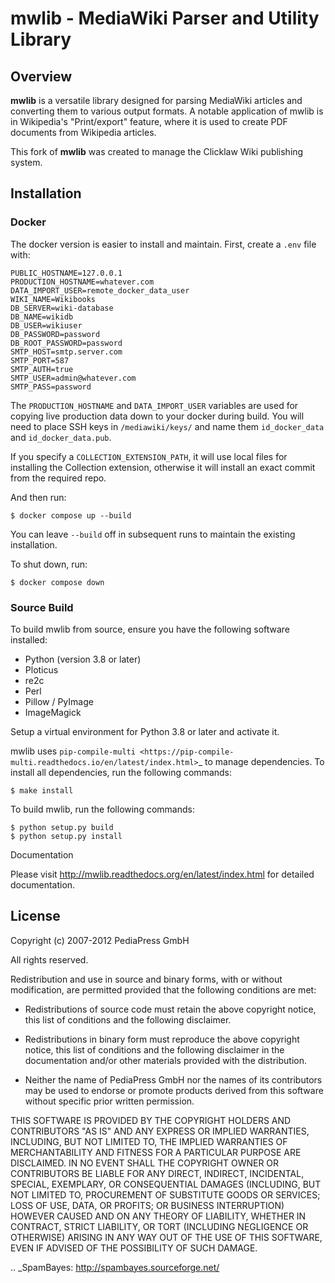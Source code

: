 # mwlib - MediaWiki Parser and Utility Library

## Overview
**mwlib** is a versatile library designed for parsing MediaWiki articles and converting them to various output formats. A notable application of mwlib is in Wikipedia's "Print/export" feature, where it is used to create PDF documents from Wikipedia articles.

This fork of **mwlib** was created to manage the Clicklaw Wiki publishing system.

## Installation

### Docker

The docker version is easier to install and maintain. First, create a `.env` file with:

```
PUBLIC_HOSTNAME=127.0.0.1
PRODUCTION_HOSTNAME=whatever.com
DATA_IMPORT_USER=remote_docker_data_user
WIKI_NAME=Wikibooks
DB_SERVER=wiki-database
DB_NAME=wikidb
DB_USER=wikiuser
DB_PASSWORD=password
DB_ROOT_PASSWORD=password
SMTP_HOST=smtp.server.com
SMTP_PORT=587
SMTP_AUTH=true
SMTP_USER=admin@whatever.com
SMTP_PASS=password
```

The `PRODUCTION_HOSTNAME` and `DATA_IMPORT_USER` variables are used for copying live production data down to your docker during build. You will need to place SSH keys in `/mediawiki/keys/` and name them `id_docker_data` and `id_docker_data.pub`.

If you specify a `COLLECTION_EXTENSION_PATH`, it will use local files for installing the Collection extension, otherwise it will install an exact commit from the required repo.

And then run:

    $ docker compose up --build

You can leave `--build` off in subsequent runs to maintain the existing installation.

To shut down, run:

    $ docker compose down


### Source Build

To build mwlib from source, ensure you have the following software installed:

- Python (version 3.8 or later)
- Ploticus
- re2c
- Perl
- Pillow / PyImage
- ImageMagick


Setup a virtual environment for Python 3.8 or later and activate it.

mwlib uses `pip-compile-multi <https://pip-compile-multi.readthedocs.io/en/latest/index.html>`_ to
manage dependencies. To install all dependencies, run the following commands:

    $ make install

To build mwlib, run the following commands:

    $ python setup.py build
    $ python setup.py install

Documentation

Please visit http://mwlib.readthedocs.org/en/latest/index.html for
detailed documentation.


## License

Copyright (c) 2007-2012 PediaPress GmbH

All rights reserved.

Redistribution and use in source and binary forms, with or without
modification, are permitted provided that the following conditions are
met:

* Redistributions of source code must retain the above copyright
  notice, this list of conditions and the following disclaimer.

* Redistributions in binary form must reproduce the above
  copyright notice, this list of conditions and the following
  disclaimer in the documentation and/or other materials provided
  with the distribution. 

* Neither the name of PediaPress GmbH nor the names of its
  contributors may be used to endorse or promote products derived
  from this software without specific prior written permission. 

THIS SOFTWARE IS PROVIDED BY THE COPYRIGHT HOLDERS AND CONTRIBUTORS
"AS IS" AND ANY EXPRESS OR IMPLIED WARRANTIES, INCLUDING, BUT NOT
LIMITED TO, THE IMPLIED WARRANTIES OF MERCHANTABILITY AND FITNESS FOR
A PARTICULAR PURPOSE ARE DISCLAIMED. IN NO EVENT SHALL THE COPYRIGHT OWNER OR
CONTRIBUTORS BE LIABLE FOR ANY DIRECT, INDIRECT, INCIDENTAL, SPECIAL,
EXEMPLARY, OR CONSEQUENTIAL DAMAGES (INCLUDING, BUT NOT LIMITED TO,
PROCUREMENT OF SUBSTITUTE GOODS OR SERVICES; LOSS OF USE, DATA, OR
PROFITS; OR BUSINESS INTERRUPTION) HOWEVER CAUSED AND ON ANY THEORY OF
LIABILITY, WHETHER IN CONTRACT, STRICT LIABILITY, OR TORT (INCLUDING
NEGLIGENCE OR OTHERWISE) ARISING IN ANY WAY OUT OF THE USE OF THIS
SOFTWARE, EVEN IF ADVISED OF THE POSSIBILITY OF SUCH DAMAGE.

.. _SpamBayes: http://spambayes.sourceforge.net/
